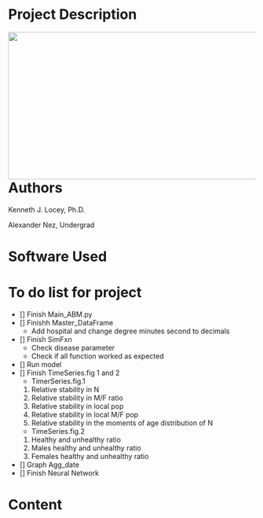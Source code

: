 # Project Description
<img src="https://upload.wikimedia.org/wikipedia/commons/thumb/0/0c/Navajo_flag.svg/200px-Navajo_flag.svg.png" align="right" width="600" height="300"/>

# Authors 
Kenneth J. Locey, Ph.D.

Alexander Nez, Undergrad

# Software Used

# To do list for project
* [] Finish Main_ABM.py
* [] Finishh Master_DataFrame
    * Add hospital and change degree minutes second to decimals
* [] Finish SimFxn
    * Check disease parameter
    * Check if all function worked as expected
* [] Run model
* [] Finish TimeSeries.fig 1 and 2
    * TimerSeries.fig.1
    1. Relative stability in N
    1. Relative stability in M/F ratio
    1. Relative stability in local pop
    1. Relative stability in local M/F pop
    1. Relative stability in the moments of age distribution of N
    * TimeSeries.fig.2
    1. Healthy and unhealthy ratio
    1. Males healthy and unhealthy ratio
    1. Females healthy and unhealthy ratio
* [] Graph Agg_date
* [] Finish Neural Network

# Content